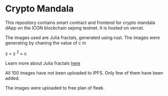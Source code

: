 # Crypto Mandala 

This repository contains smart contract and frontend for crypto mandala dApp on the ICON blockchain sejong testnet. It is hosted on vercel.

The images used are Julia fractals, generated using rust. The images were generating by chaning the value of c in

z = z <sup> 2 </sup> + c

Learn more about Julia fractals [here](https://en.wikipedia.org/wiki/Julia_set )

All 100 images have not been uploaded to IPFS. Only few of them have been added.

The images were uploaded to free plan of fleek.